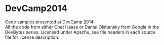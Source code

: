 DevCamp2014
===========

Code samples presented at DevCamp 2014.  
All the code from either Chet Haase or Daniel Olshansky from Google in the
DevBytes series. Licensed under Apache, see file headers in each source file
for license description.
